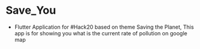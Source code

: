# Save_You

- Flutter Application for #Hack20 based on theme Saving the Planet, This app is for showing you what is the current rate of pollution on google map

